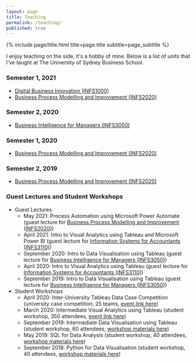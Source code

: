 ```yaml
---
layout: page
title: Teaching
permalink: /teaching/
published: true
---
```


<div class="page" markdown="1">

{% include page/title.html title=page.title subtitle=page_subtitle %}

I enjoy teaching on the side, it's a hobby of mine. Below is a list of units that I've taught at The University of Sydney Business School.


### Semester 1, 2021

- [Digital Business Innovation (INFS1000)](https://www.sydney.edu.au/units/INFS1000)
- [Business Process Modelling and Improvement (INFS2020)](https://www.sydney.edu.au/units/INFS2020)

### Semester 2, 2020

- [Business Intelligence for Managers (INFS3050)](https://www.sydney.edu.au/units/INFS3050)

### Semester 1, 2020

- [Business Process Modelling and Improvement (INFS2020)](https://www.sydney.edu.au/units/INFS2020)

### Semester 2, 2019

- [Business Process Modelling and Improvement (INFS2020)](https://www.sydney.edu.au/units/INFS2020)

### Guest Lectures and Student Workshops

- Guest Lectures
  - May 2021: Process Automation using Microsoft Power Automate (guest lecture for [Business Process Modelling and Improvement (INFS2020)](https://www.sydney.edu.au/units/INFS2020))
  - April 2021: Intro to Visual Analytics using Tableau and Microsoft Power BI (guest lecture for [Information Systems for Accountants (INFS3110)](https://www.sydney.edu.au/units/INFS3110))
  - September 2020: Intro to Data Visualisation using Tableau (guest lecture for [Business Intelligence for Managers (INFS3050)](https://www.sydney.edu.au/units/INFS3050))
  - April 2020: Intro to Visual Analytics using Tableau (guest lecture for [Information Systems for Accountants (INFS3110)](https://www.sydney.edu.au/units/INFS3110))
  - September 2019: Intro to Data Visualisation using Tableau (guest lecture for [Business Intelligence for Managers (INFS3050)](https://www.sydney.edu.au/units/INFS3050))
- Student Workshops
  - April 2020: Inter-University Tableau Data Case Competition (university case competition, 25 teams, [event link here](https://usergroups.tableau.com/sydneydatacomp))
  - March 2020: Intermediate Visual Analytics using Tableau (student workshop, 350 attendees, [event link here](https://usergroups.tableau.com/usyd))
  - September 2019: Intermediate Data Visualisation using Tableau (student workshop, 60 attendees, [workshop materials here](https://jeffreycklo.github.io/workshops/))
  - May 2019: SQL for Data Analysis (student workshop, 40 attendees, [workshop materials here](https://jeffreycklo.github.io/workshops/))
  - September 2018: Python for Data Visualisation (student workshop, 40 attendees, [workshop materials here](https://jeffreycklo.github.io/workshops/))
